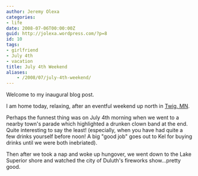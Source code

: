 ```yaml
---
author: Jeremy Olexa
categories:
- life
date: 2008-07-06T00:00:00Z
guid: http://jolexa.wordpress.com/?p=8
id: 10
tags:
- girlfriend
- July 4th
- vacation
title: July 4th Weekend
aliases:
    - /2008/07/july-4th-weekend/
---
```


Welcome to my inaugural blog post.

I am home today, relaxing, after an eventful weekend up north in [Twig, MN][1].

Perhaps the funnest thing was on July 4th morning when we went to a nearby town's parade which highlighted a drunken clown band at the end. Quite interesting to say the least! (especially, when you have had quite a few drinks yourself before noon! A big "good job" goes out to Kel for buying drinks until we were both inebriated).

Then after we took a nap and woke up hungover, we went down to the Lake Superior shore and watched the city of Duluth's fireworks show...pretty good.

 [1]: http://maps.google.com/maps?f=q&hl=en&geocode=&q=twig,+mn&ie=UTF8&ll=46.832013,-92.275543&spn=0.622899,1.367798&z=10&iwloc=addr